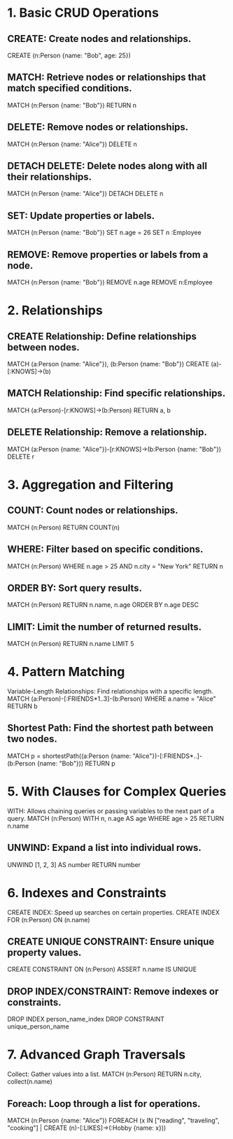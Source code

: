 # 1. Basic CRUD Operations
## CREATE: Create nodes and relationships.
CREATE (n:Person {name: "Bob", age: 25})

## MATCH: Retrieve nodes or relationships that match specified conditions.
MATCH (n:Person {name: "Bob"})
RETURN n

## DELETE: Remove nodes or relationships.
MATCH (n:Person {name: "Alice"})
DELETE n

## DETACH DELETE: Delete nodes along with all their relationships.
MATCH (n:Person {name: "Alice"})
DETACH DELETE n

## SET: Update properties or labels.
MATCH (n:Person {name: "Bob"})
SET n.age = 26
SET n :Employee

## REMOVE: Remove properties or labels from a node.
MATCH (n:Person {name: "Bob"})
REMOVE n.age
REMOVE n:Employee

# 2. Relationships

## CREATE Relationship: Define relationships between nodes.
MATCH (a:Person {name: "Alice"}), (b:Person {name: "Bob"})
CREATE (a)-[:KNOWS]->(b)

## MATCH Relationship: Find specific relationships.
MATCH (a:Person)-[r:KNOWS]->(b:Person)
RETURN a, b

## DELETE Relationship: Remove a relationship.
MATCH (a:Person {name: "Alice"})-[r:KNOWS]->(b:Person {name: "Bob"})
DELETE r

# 3. Aggregation and Filtering
## COUNT: Count nodes or relationships.
MATCH (n:Person)
RETURN COUNT(n)

## WHERE: Filter based on specific conditions.
MATCH (n:Person)
WHERE n.age > 25 AND n.city = "New York"
RETURN n

## ORDER BY: Sort query results.
MATCH (n:Person)
RETURN n.name, n.age
ORDER BY n.age DESC

## LIMIT: Limit the number of returned results.
MATCH (n:Person)
RETURN n.name
LIMIT 5

# 4. Pattern Matching
Variable-Length Relationships: Find relationships with a specific length.
MATCH (a:Person)-[:FRIENDS*1..3]-(b:Person)
WHERE a.name = "Alice"
RETURN b

## Shortest Path: Find the shortest path between two nodes.
MATCH p = shortestPath((a:Person {name: "Alice"})-[:FRIENDS*..]-(b:Person {name: "Bob"}))
RETURN p

# 5. With Clauses for Complex Queries
WITH: Allows chaining queries or passing variables to the next part of a query.
MATCH (n:Person)
WITH n, n.age AS age
WHERE age > 25
RETURN n.name

## UNWIND: Expand a list into individual rows.
UNWIND [1, 2, 3] AS number
RETURN number

# 6. Indexes and Constraints
CREATE INDEX: Speed up searches on certain properties.
CREATE INDEX FOR (n:Person) ON (n.name)

## CREATE UNIQUE CONSTRAINT: Ensure unique property values.
CREATE CONSTRAINT ON (n:Person) ASSERT n.name IS UNIQUE

## DROP INDEX/CONSTRAINT: Remove indexes or constraints.
DROP INDEX person_name_index
DROP CONSTRAINT unique_person_name

# 7. Advanced Graph Traversals
Collect: Gather values into a list.
MATCH (n:Person)
RETURN n.city, collect(n.name)

## Foreach: Loop through a list for operations.
MATCH (n:Person {name: "Alice"})
FOREACH (x IN ["reading", "traveling", "cooking"] |
  CREATE (n)-[:LIKES]->(:Hobby {name: x}))
